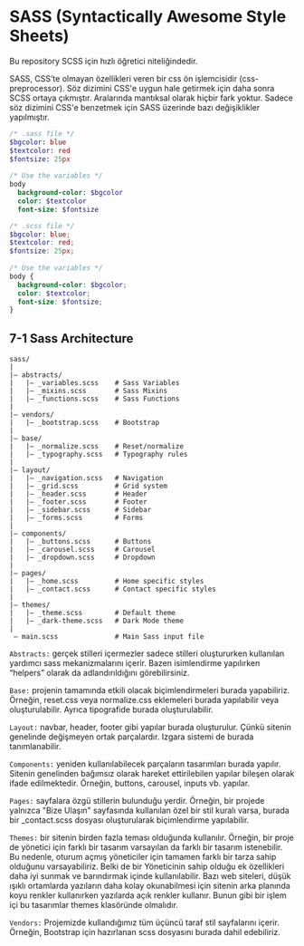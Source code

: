 # SASS (Syntactically Awesome Style Sheets)

Bu repository SCSS için hızlı öğretici niteliğindedir.

SASS, CSS’te olmayan özellikleri veren bir css ön işlemcisidir (css-preprocessor). Söz dizimini CSS'e uygun hale getirmek için daha sonra SCSS ortaya çıkmıştır. Aralarında mantıksal olarak hiçbir fark yoktur. Sadece söz dizimini CSS'e benzetmek için SASS üzerinde bazı değişiklikler yapılmıştır.

```sass
/* .sass file */
$bgcolor: blue
$textcolor: red
$fontsize: 25px
  
/* Use the variables */
body
  background-color: $bgcolor
  color: $textcolor
  font-size: $fontsize
```

```scss
/* .scss file */
$bgcolor: blue;
$textcolor: red;
$fontsize: 25px;
  
/* Use the variables */
body {
  background-color: $bgcolor;
  color: $textcolor;
  font-size: $fontsize;
}
```
## 7-1 Sass Architecture

```
sass/
|
|– abstracts/
|   |– _variables.scss    # Sass Variables
|   |– _mixins.scss       # Sass Mixins
|   |– _functions.scss    # Sass Functions
|
|– vendors/
|   |– _bootstrap.scss    # Bootstrap
|
|– base/
|   |– _normalize.scss    # Reset/normalize
|   |– _typography.scss   # Typography rules
|
|– layout/
|   |– _navigation.scss   # Navigation
|   |– _grid.scss         # Grid system
|   |– _header.scss       # Header
|   |– _footer.scss       # Footer
|   |– _sidebar.scss      # Sidebar
|   |– _forms.scss        # Forms
|
|– components/
|   |– _buttons.scss      # Buttons
|   |– _carousel.scss     # Carousel
|   |– _dropdown.scss     # Dropdown
|
|– pages/
|   |– _home.scss         # Home specific styles
|   |– _contact.scss      # Contact specific styles
|
|– themes/
|   |– _theme.scss        # Default theme
|   |– _dark-theme.scss   # Dark Mode theme
|
 – main.scss              # Main Sass input file
```

`Abstracts:` gerçek stilleri içermezler sadece stilleri oluştururken kullanılan yardımcı sass mekanizmalarını içerir. Bazen isimlendirme yapılırken “helpers” olarak da adlandırıldığını görebilirsiniz.

`Base:` projenin tamamında etkili olacak biçimlendirmeleri burada yapabiliriz. Örneğin, reset.css veya normalize.css eklemeleri burada yapılabilir veya oluşturulabilir. Ayrıca tipografide burada oluşturulabilir.

`Layout:` navbar, header, footer gibi yapılar burada oluşturulur. Çünkü sitenin genelinde değişmeyen ortak parçalardır. Izgara sistemi de burada tanımlanabilir.

`Components:` yeniden kullanılabilecek parçaların tasarımları burada yapılır. Sitenin genelinden bağımsız olarak hareket ettirilebilen yapılar bileşen olarak ifade edilmektedir. Örneğin, buttons, carousel, inputs vb. yapılar.

`Pages:` sayfalara özgü stillerin bulunduğu yerdir. Örneğin, bir projede yalnızca "Bize Ulaşın" sayfasında kullanılan özel bir stil kuralı varsa, burada bir _contact.scss dosyası oluşturularak biçimlendirme yapılabilir.

`Themes:` bir sitenin birden fazla teması olduğunda kullanılır. Örneğin, bir proje de yönetici için farklı bir tasarım varsayılan da farklı bir tasarım istenebilir. Bu nedenle, oturum açmış yöneticiler için tamamen farklı bir tarza sahip olduğunu varsayabiliriz. Belki de bir Yöneticinin sahip olduğu ek özellikleri daha iyi sunmak ve barındırmak içinde kullanılabilir. Bazı web siteleri, düşük ışıklı ortamlarda yazıların daha kolay okunabilmesi için sitenin arka planında koyu renkler kullanırken yazılarda açık renkler kullanır. Bunun gibi bir işlem içi bu tasarımlar themes klasöründe olmalıdır.

`Vendors:` Projemizde kullandığımız tüm üçüncü taraf stil sayfalarını içerir. Örneğin, Bootstrap için hazırlanan scss dosyasını burada dahil edebiliriz.

